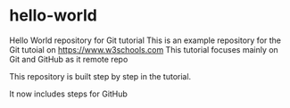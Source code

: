 # hello-world
Hello World repository for Git tutorial
This is an example repository for the Git tutoial on https://www.w3schools.com
This tutorial focuses mainly on Git and GitHub as it remote repo

This repository is built step by step in the tutorial.

It now includes steps for GitHub
